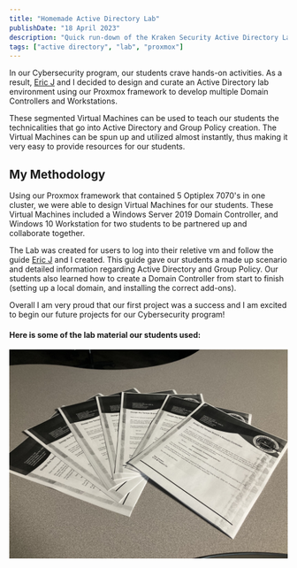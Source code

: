 ```yaml
---
title: "Homemade Active Directory Lab"
publishDate: "18 April 2023"
description: "Quick run-down of the Kraken Security Active Directory Lab"
tags: ["active directory", "lab", "proxmox"]
---
```


In our Cybersecurity program, our students crave hands-on activities. As a result, [Eric J](https://35th.io) and I decided to design and curate an Active Directory lab environment using our Proxmox framework to develop multiple Domain Controllers and Workstations.

These segmented Virtual Machines can be used to teach our students the technicalities that go into Active Directory and Group Policy creation. The Virtual Machines can be spun up and utilized almost instantly, thus making it very easy to provide resources for our students.

## My Methodology

Using our Proxmox framework that contained 5 Optiplex 7070's in one cluster, we were able to design Virtual Machines for our students. These Virtual Machines included a Windows Server 2019 Domain Controller, and Windows 10 Workstation for two students to be partnered up and collaborate together.

The Lab was created for users to log into their reletive vm and follow the guide [Eric J](https://35th.io) and I created. This guide gave our students a made up scenario and detailed information regarding Active Directory and Group Policy. Our students also learned how to create a Domain Controller from start to finish (setting up a local domain, and installing the correct add-ons). 

Overall I am very proud that our first project was a success and I am excited to begin our future projects for our Cybersecurity program!

#### Here is some of the lab material our students used:
<img src="/src/content/post/active-directory-lab/adlab.jpg" alt="" class="full">